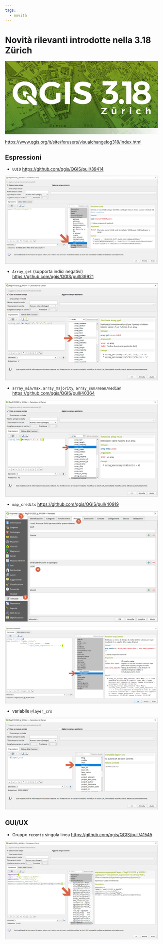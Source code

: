 ```yaml
---
tags:
  - novità
---
```


# Novità rilevanti introdotte nella 3.18 Zürich

![](../img/splashscreen/splash_3_18.png)

<https://www.qgis.org/it/site/forusers/visualchangelog318/index.html>

## Espressioni

- `UUID` <https://github.com/qgis/QGIS/pull/39414>

![](../img/novita_318/img_02.png)

- `Array_get` (supporta indici negativi) <https://github.com/qgis/QGIS/pull/39921>

![](../img/novita_318/img_03.png)

- `array_min/max`, `array_majority`, `array_sum/mean/median` <https://github.com/qgis/QGIS/pull/40364>

![](../img/novita_318/img_04.png)

- `map_credits` <https://github.com/qgis/QGIS/pull/40919>

![](../img/novita_318/img_05.png)

![](../img/novita_318/img_051.png)

- variabile `@layer_crs`

![](../img/novita_318/img_06.png)

## GUI/UX
- Gruppo `recente` singola linea <https://github.com/qgis/QGIS/pull/41545>

![](../img/novita_318/img_01.png)
